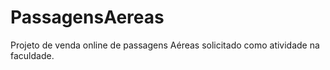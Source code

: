 # PassagensAereas
Projeto de venda online de passagens Aéreas solicitado como atividade na faculdade.

